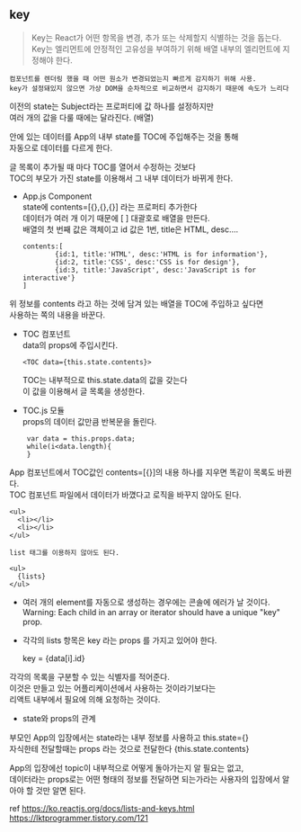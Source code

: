 ## key
> Key는 React가 어떤 항목을 변경, 추가 또는 삭제할지 식별하는 것을 돕는다.<br>
Key는 엘리먼트에 안정적인 고유성을 부여하기 위해 배열 내부의 엘리먼트에 지정해야 한다.

`컴포넌트를 렌더링 했을 때 어떤 원소가 변경되었는지 빠르게 감지하기 위해 사용.`<br>
`key가 설정돼있지 않으면 가상 DOM을 순차적으로 비교하면서 감지하기 때문에 속도가 느리다`

이전의 state는 Subject라는 프로퍼티에 값 하나를 설정하지만<br>
여러 개의 값을 다룰 때에는 달라진다. (배열)

<TOC> 안에 있는 데이터를 App의 내부 state를 TOC에 주입해주는 것을 통해<br>
자동으로 데이터를 다르게 한다.

글 목록이 추가될 때 마다 TOC를 열어서 수정하는 것보다<br>
TOC의 부모가 가진 state를 이용해서 그 내부 데이터가 바뀌게 한다.

- App.js Component<br>
  state에 contents=[{},{},{}] 라는 프로퍼티 추가한다<br>
  데이터가 여러 개 이기 때문에 [ ] 대괄호로 배열을 만든다.<br>
  배열의 첫 번째 값은 객체이고 id 값은 1번, title은 HTML, desc....

      contents:[
              {id:1, title:'HTML', desc:'HTML is for information'},
              {id:2, title:'CSS', desc:'CSS is for design'},
              {id:3, title:'JavaScript', desc:'JavaScript is for interactive'}
      ]
      
위 정보를 contents 라고 하는 것에 담겨 있는 배열을 TOC에 주입하고 싶다면<br>
사용하는 쪽의 내용을 바꾼다.

- TOC 컴포넌트<br>
  data의 props에 주입시킨다.<br>
  
      <TOC data={this.state.contents}> 
      
  TOC는 내부적으로 this.state.data의 값을 갖는다<br>
  이 값을 이용해서 글 목록을 생성한다.

- TOC.js 모듈<br>
  props의 데이터 값만큼 반복문을 돌린다.
  
       var data = this.props.data;
       while(i<data.length){
       }

App 컴포넌트에서 TOC값인 contents=[{}]의 내용 하나를 지우면 똑같이 목록도 바뀐다.<br>
TOC 컴포넌트 파일에서 데이터가 바꼈다고 로직을 바꾸지 않아도 된다.
  
    <ul>
      <li></li>
      <li></li>
    </ul>
    
    list 태그를 이용하지 않아도 된다.
    
    <ul>
      {lists}
    </ul>

- 여러 개의 element를 자동으로 생성하는 경우에는 콘솔에 에러가 날 것이다.<br>
Warning: Each child in an array or iterator should have a unique "key" prop.

- 각각의 lists 항목은 key 라는 props 를 가지고 있어야 한다.

    key = {data[i].id}
    
각각의 목록을 구분할 수 있는 식별자를 적어준다.<br>
이것은 만들고 있는 어플리케이션에서 사용하는 것이라기보다는<br>
리액트 내부에서 필요에 의해 요청하는 것이다.

- state와 props의 관계

부모인 App의 입장에서는 state라는 내부 정보를 사용하고 this.state={}<br>
자식한테 전달할때는 props 라는 것으로 전달한다 {this.state.contents}

App의 입장에선 topic이 내부적으로 어떻게 돌아가는지 알 필요는 없고,<br>
데이터라는 props로는 어떤 형태의 정보를 전달하면 되는가라는 사용자의 입장에서 알아야 할 것만 알면 된다.

ref https://ko.reactjs.org/docs/lists-and-keys.html https://lktprogrammer.tistory.com/121
